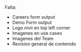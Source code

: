 Falta:
- Careers form output
- Demo Form output
- Logo nivii en top left corner
- Imagenes en use cases
- Imagenes del Team
- Revision general de contenido